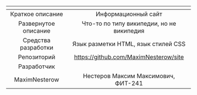 | <!-- -->      | <!-- -->        |
|:-------------:|:---------------:|
| Краткое описание | Информационный сайт |
| Развернутое описание | Что-то по типу википедии, но не википедия |
| Средства разработки | Язык разметки HTML, язык стилей CSS |
| Репозиторий | https://github.com/MaximNesterow/site |
| Разработчик |
| MaximNesterow | Нестеров Максим Максимович, ФИТ-241 |
